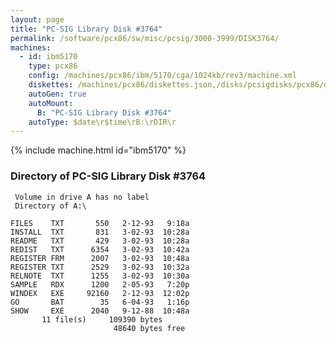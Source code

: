 ```yaml
---
layout: page
title: "PC-SIG Library Disk #3764"
permalink: /software/pcx86/sw/misc/pcsig/3000-3999/DISK3764/
machines:
  - id: ibm5170
    type: pcx86
    config: /machines/pcx86/ibm/5170/cga/1024kb/rev3/machine.xml
    diskettes: /machines/pcx86/diskettes.json,/disks/pcsigdisks/pcx86/diskettes.json
    autoGen: true
    autoMount:
      B: "PC-SIG Library Disk #3764"
    autoType: $date\r$time\rB:\rDIR\r
---
```


{% include machine.html id="ibm5170" %}

### Directory of PC-SIG Library Disk #3764

     Volume in drive A has no label
     Directory of A:\

    FILES    TXT       550   2-12-93   9:18a
    INSTALL  TXT       831   3-02-93  10:28a
    README   TXT       429   3-02-93  10:28a
    REDIST   TXT      6354   3-02-93  10:42a
    REGISTER FRM      2007   3-02-93  10:48a
    REGISTER TXT      2529   3-02-93  10:32a
    RELNOTE  TXT      1255   3-02-93  10:30a
    SAMPLE   RDX      1200   2-05-93   7:20p
    WINDEX   EXE     92160   2-12-93  12:02p
    GO       BAT        35   6-04-93   1:16p
    SHOW     EXE      2040   9-12-88  10:48a
           11 file(s)     109390 bytes
                           48640 bytes free
